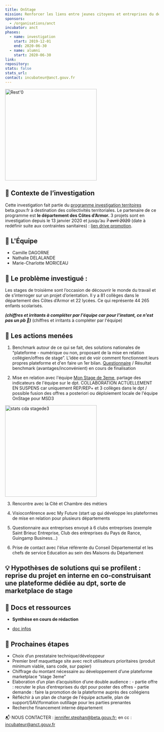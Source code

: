 ```yaml
---
title: OnStage
mission: Renforcer les liens entre jeunes citoyens et entreprises du departement
sponsors:
  - /organisations/anct
incubator: anct
phases:
  - name: investigation
    start: 2019-12-01
    end: 2020-06-30
  - name: alumni
    start: 2020-06-30
link:
repository:
stats: false
stats_url:
contact: incubateur@anct.gouv.fr
---
```


<img width="300" alt="Rest'0" src="https://user-images.githubusercontent.com/36134318/78233381-ee1dae00-74d5-11ea-9142-a2069b3753d8.png">


## 🔎 Contexte de l’investigation

Cette investigation fait partie du [programme investigation territoires](https://beta.gouv.fr/incubateurs/preincubation.html) beta.gouv.fr à destination des collectivités territoriales.
Le partenaire de ce programme est **le département des Côtes d’Armor.**
3 projets sont en investigation depuis le 13 janvier 2020 et jusqu’au ~~7 avril 2020~~ (date à redéfinir suite aux contraintes sanitaires) : [lien drive promotion](https://drive.google.com/drive/u/0/folders/1HHg8Cs1i2Ete6qfzQq15-0XSZhKKxLYs).


## 👧 L'Équipe

- Camille DAGORNE
- Nathalie DELALANDE
- Marie-Charlotte MORICEAU


## 🔭 Le problème investigué :

Les stages de troisième sont l’occasion de découvrir le monde du travail et de s’interroger sur un projet d’orientation. Il y a 81 collèges dans le département des Côtes d’Armor et 22 lycées. Ce qui représente 44 265 enfants scolarisés.

***(chiffres et irritants à compléter par l'équipe car pour l'instant, ce n'est pas un pb 😬)***
(chiffres et irritants à compléter par l'équipe)


## 🎯 Les actions menées

1. Benchmark autour de ce qui se fait, des solutions nationales de “plateforme - numérique ou non, proposant de la mise en relation collégien/offres de stage”. L'idée est de voir comment fonctionnent leurs propres plateforme et d'en faire un 1er bilan. [Questionnaire](https://docs.google.com/forms/d/e/1FAIpQLScaGQ-q8MWsbRndOsgSMs8cOelTb1WYHVjD7ttHsBxfqxe4mA/viewform) / Résultat benchmark (avantages/inconvénient) en cours de finalisation

2. Mise en relation avec l'équipe [Mon Stage de 3eme](https://beta.gouv.fr/startups/monstage.html), partage des indicateurs de l'équipe sur le dpt. COLLABORATION ACTUELLEMENT EN SUSPENS car uniquement REP/REP+ et 3 collèges dans le dpt / possible fusion des offres a posteriori ou déploiement locale de l'équipe OnStage pour MSD3


<img width="300" alt="stats cda stagede3" src="https://user-images.githubusercontent.com/36134318/78233768-861b9780-74d6-11ea-966d-25fb0599dd71.png">

3. Rencontre avec la Cité et Chambre des métiers

4. Visioconférence avec My Future (start up qui développe les plateformes de mise en relation pour plusieurs départements

5. Questionnaire aux entreprises envoyé à 6 clubs entreprises (exemple Saint Brieuc Entreprise, Club des entreprises du Pays de Rance, Guingamp Business...)

6. Prise de contact avec l'élue référente du Conseil Départemental et les chefs de service Education au sein des Maisons du Département

## 💡 Hypothèses de solutions qui se profilent : reprise du projet en interne en co-construisant une plateforme dédiée au dpt, sorte de marketplace de stage


## 📑 Docs et ressources

- __Synthèse en cours de rédaction__

- [doc infos](https://docs.google.com/document/d/1qe3y95fi3MbZfyoaYTMnIowMtVOgnfw9OkDinLdB_L8/edit#)


## 📅 Prochaines étapes

- Choix d’un prestataire technique/développeur
- Premier bref maquettage site avec recit utilisateurs prioritaires (produit minimum viable, sans code, sur papier)
- Chiffrage du montant nécessaire au développement d’une plateforme marketplace “stage 3eme”
- Elaboration d’un plan d’acquisition d’une double audience :
        - partie offre : recruter le plus d’entreprises du dpt pour poster des offres
        - partie demande : faire la promotion de la plateforme auprès des collégiens
- Réfléchir à un plan de charge de l'équipe actuelle, plan de support/SAV/formation outillage pour les parties prenantes
- Recherche financement interne département



📬 NOUS CONTACTER : [jennifer.stephan@beta.gouv.fr](mailto:jennifer.stephan@beta.gouv.fr?subject=OnStage); en cc : incubateur@anct.gouv.fr
